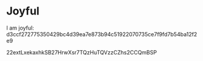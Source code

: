 # Joyful

I am joyful: d3ccf272775350429bc4d39ea7e873b94c51922070735ce7f9fd7b54ba12f2e9


22extLxekaxhkSB27HrwXsr7TQzHuTQVzzCZhs2CCQmBSP